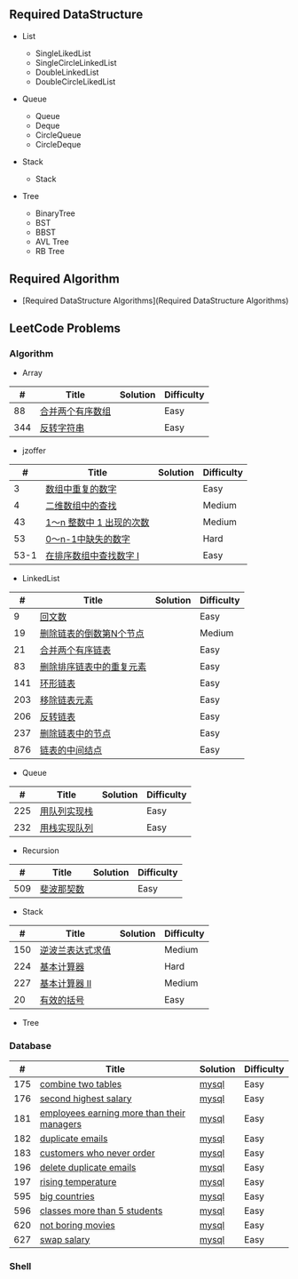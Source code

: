 ## Required DataStructure

- List

  - SingleLikedList
  - SingleCircleLinkedList
  - DoubleLinkedList
  - DoubleCircleLikedList

- Queue

  - Queue
  - Deque
  - CircleQueue
  - CircleDeque

- Stack

  - Stack

- Tree

  - BinaryTree
  - BST
  - BBST
  - AVL Tree
  - RB Tree

  

## Required Algorithm

- [Required DataStructure Algorithms](Required DataStructure Algorithms)

## LeetCode Problems

### Algorithm

- Array

| #    | Title                                                        | Solution | Difficulty |
| ---- | ------------------------------------------------------------ | -------- | ---------- |
| 88   | [合并两个有序数组](https://leetcode-cn.com/problems/merge-sorted-array/) |          | Easy       |
| 344  | [反转字符串](https://leetcode-cn.com/problems/reverse-string/) |          | Easy       |
- jzoffer

| #    | Title                                                        | Solution | Difficulty |
| ---- | ------------------------------------------------------------ | -------- | ---------- |
| 3    | [数组中重复的数字](https://leetcode-cn.com/problems/shu-zu-zhong-zhong-fu-de-shu-zi-lcof/) |          | Easy       |
| 4    | [二维数组中的查找](https://leetcode-cn.com/problems/er-wei-shu-zu-zhong-de-cha-zhao-lcof/) |          | Medium     |
| 43   | [1～n 整数中 1 出现的次数](https://leetcode-cn.com/problems/1nzheng-shu-zhong-1chu-xian-de-ci-shu-lcof/) |          | Medium     |
| 53   | [0～n-1中缺失的数字](https://leetcode-cn.com/problems/que-shi-de-shu-zi-lcof/) |          | Hard       |
| 53-1 | [在排序数组中查找数字 I](https://leetcode-cn.com/problems/zai-pai-xu-shu-zu-zhong-cha-zhao-shu-zi-lcof/) |          | Easy       |

- LinkedList

| #    | Title                                                        | Solution | Difficulty |
| ---- | ------------------------------------------------------------ | -------- | ---------- |
| 9    | [回文数](https://leetcode-cn.com/problems/palindrome-number/) |          | Easy       |
| 19   | [删除链表的倒数第N个节点](https://leetcode-cn.com/problems/remove-nth-node-from-end-of-list/) |          | Medium     |
| 21   | [合并两个有序链表](https://leetcode-cn.com/problems/merge-two-sorted-lists/) |          | Easy       |
| 83   | [删除排序链表中的重复元素](https://leetcode-cn.com/problems/remove-duplicates-from-sorted-list/) |          | Easy       |
| 141  | [环形链表](https://leetcode-cn.com/problems/linked-list-cycle/) |          | Easy       |
| 203  | [移除链表元素](https://leetcode-cn.com/problems/remove-linked-list-elements/) |          | Easy       |
| 206  | [反转链表](https://leetcode-cn.com/problems/reverse-linked-list/) |          | Easy       |
| 237  | [删除链表中的节点](https://leetcode-cn.com/problems/delete-node-in-a-linked-list/) |          | Easy       |
| 876  | [链表的中间结点](https://leetcode-cn.com/problems/middle-of-the-linked-list/) |          | Easy       |

- Queue

| #    | Title                                                        | Solution | Difficulty |
| ---- | ------------------------------------------------------------ | -------- | ---------- |
| 225  | [用队列实现栈](https://leetcode-cn.com/problems/implement-stack-using-queues/) |          | Easy       |
| 232  | [用栈实现队列](https://leetcode-cn.com/problems/implement-queue-using-stacks/) |          | Easy       |

- Recursion

| #    | Title                                                        | Solution | Difficulty |
| ---- | ------------------------------------------------------------ | -------- | ---------- |
| 509  | [斐波那契数](https://leetcode-cn.com/problems/fibonacci-number/) |          | Easy       |

- Stack

| #    | Title                                                        | Solution | Difficulty |
| ---- | ------------------------------------------------------------ | -------- | ---------- |
| 150  | [逆波兰表达式求值](https://leetcode-cn.com/problems/evaluate-reverse-polish-notation/) |          | Medium     |
| 224  | [基本计算器](https://leetcode-cn.com/problems/basic-calculator/) |          | Hard       |
| 227  | [基本计算器 II](https://leetcode-cn.com/problems/basic-calculator-ii/) |          | Medium     |
| 20   | [有效的括号](https://leetcode-cn.com/problems/valid-parentheses/) |          | Easy       |

- Tree





### Database

| # | Title | Solution | Difficulty |
|---| ----- | -------- | ---------- |
|175|[combine two tables](https://leetcode.com/problems/combine-two-tables/)| [mysql](./database/mysql/combine-two-tables/combine-two-tables.sql)|Easy|
|176|[second highest salary](https://leetcode.com/problems/second-highest-salary/)| [mysql](./database/mysql/second-highest-salary/second-highest-salary.sql)|Easy|
|181|[employees earning more than their managers](https://leetcode.com/problems/employees-earning-more-than-their-managers/)| [mysql](./database/mysql/employees-earning-more-than-their-managers/employees-earning-more-than-their-managers.sql)|Easy|
|182|[duplicate emails](https://leetcode.com/problems/duplicate-emails/)| [mysql](./database/mysql/duplicate-emails/duplicate-emails.sql)|Easy|
|183|[customers who never order](https://leetcode.com/problems/customers-who-never-order/)| [mysql](./database/mysql/customers-who-never-order/customers-who-never-order.sql)|Easy|
|196|[delete duplicate emails](https://leetcode.com/problems/delete-duplicate-emails/)| [mysql](./database/mysql/delete-duplicate-emails/delete-duplicate-emails.sql)|Easy|
|197|[rising temperature](https://leetcode.com/problems/rising-temperature/)| [mysql](./database/mysql/rising-temperature/rising-temperature.sql)|Easy|
|595|[big countries](https://leetcode.com/problems/big-countries/)| [mysql](./database/mysql/big-countries/big-countries.sql)|Easy|
|596|[classes more than 5 students](https://leetcode.com/problemsclasses-more-than-5-students/)| [mysql](./database/mysql/classes-more-than-5-students/classes-more-than-5-students.sql)|Easy|
|620|[not boring movies](https://leetcode.com/problems/not-boring-movies/)| [mysql](./database/mysql/not-boring-movies/not-boring-movies.sql)|Easy|
|627|[swap salary](https://leetcode.com/problems/swap-salary/)| [mysql](./database/mysql/swap-salary/swap-salary.sql)|Easy|



### Shell



